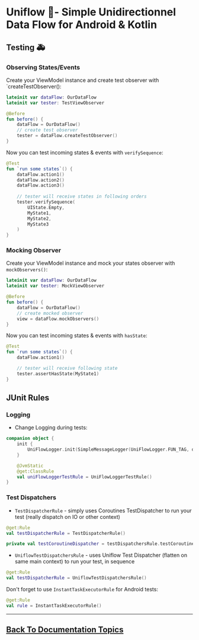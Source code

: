 
# Uniflow 🦄- Simple Unidirectionnel Data Flow for Android & Kotlin

## Testing 🚑

### Observing States/Events

Create your ViewModel instance and create test observer with `createTestObserver():

```kotlin
lateinit var dataFlow: OurDataFlow
lateinit var tester: TestViewObserver

@Before
fun before() {
    dataFlow = OurDataFlow()
    // create test observer
    tester = dataFlow.createTestObserver()
}
```

Now you can test incoming states & events with `verifySequence`:

```kotlin
@Test
fun `run some states`() {
    dataFlow.action1()
    dataFlow.action2()
    dataFlow.action3()
    
    // tester will receive states in following orders
    tester.verifySequence(
        UIState.Empty,
        MyState1,
        MyState2,
        MyState3
    )
}
```

### Mocking Observer 

Create your ViewModel instance and mock your states observer with `mockObservers()`:

```kotlin
lateinit var dataFlow: OurDataFlow
lateinit var tester: MockViewObserver

@Before
fun before() {
    dataFlow = OurDataFlow()
    // create mocked observer 
    view = dataFlow.mockObservers()
}
```

Now you can test incoming states & events with `hasState`:

```kotlin
@Test
fun `run some states`() {
    dataFlow.action1()

    // tester will receive following state
    tester.assertHasState(MyState1)
}
```

## JUnit Rules

### Logging

- Change Logging during tests:

```kotlin
companion object {
    init {
        UniFlowLogger.init(SimpleMessageLogger(UniFlowLogger.FUN_TAG, debugThread = true))
    }

    @JvmStatic
    @get:ClassRule
    val uniFlowLoggerTestRule = UniFlowLoggerTestRule()
}
```

### Test Dispatchers

- `TestDispatcherRule` - simply uses Coroutines TestDispatcher to run your test (really dispatch on IO or other context)

```kotlin
@get:Rule
val testDispatcherRule = TestDispatcherRule()

private val testCoroutineDispatcher = testDispatchersRule.testCoroutineDispatcher
```

- `UniflowTestDispatchersRule` - uses Uniflow Test Dispatcher (flatten on same main context) to run your test, in sequence

```kotlin
@get:Rule
val testDispatcherRule = UniflowTestDispatchersRule()
```

Don't forget to use `InstantTaskExecutorRule` for Android tests:

```kotlin
@get:Rule
val rule = InstantTaskExecutorRule()
```

----

## [Back To Documentation Topics](../README.md#getting-started--documentation-)
